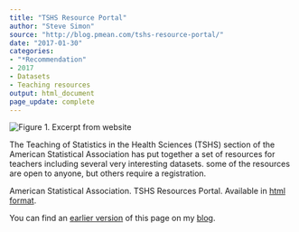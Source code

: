 ```yaml
---
title: "TSHS Resource Portal"
author: "Steve Simon"
source: "http://blog.pmean.com/tshs-resource-portal/"
date: "2017-01-30"
categories:
- "*Recommendation"
- 2017
- Datasets
- Teaching resources
output: html_document
page_update: complete
---
```


![Figure 1. Excerpt from website](http://www.pmean.com/new-images/17/tshs-resource-portal01.png)

<div class="notes">

The Teaching of Statistics in the Health Sciences (TSHS) section of the American Statistical Association has put together a set of resources for teachers including several very interesting datasets. some of the resources are open to anyone, but others require a registration.

American Statistical Association. TSHS Resources Portal. Available in [html format][asa1].

You can find an [earlier version][sim1] of this page on my [blog][sim2].

[sim1]: http://blog.pmean.com/tshs-resource-portal/
[sim2]: http://blog.pmean.com

[asa1]: https://www.causeweb.org/tshs/

</div>